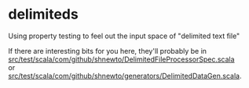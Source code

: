 # delimiteds
Using property testing to feel out the input space of "delimited text file" 

If there are interesting bits for you here, they'll probably be in  
[src/test/scala/com/github/shnewto/DelimitedFileProcessorSpec.scala](ssrc/test/scala/com/github/shnewto/DelimitedFileProcessorSpec.scala)  
or  
[src/test/scala/com/github/shnewto/generators/DelimitedDataGen.scala](src/test/scala/com/github/shnewto/generators/DelimitedDataGen.scala).